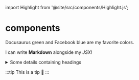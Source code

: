import Highlight from '@site/src/components/Highlight.js';

# components
<Highlight color="#25c2a0">Docusaurus green</Highlight> and <Highlight color="#1877F2">Facebook blue</Highlight> are my favorite colors.

I can write **Markdown** alongside my _JSX_!

<details>
<summary>Some details containing headings</summary>
<h2 id="#heading-id">I'm a heading that will not show up in the TOC</h2>

Some content...

</details>

:::tip
This is a tip :snail:
:::